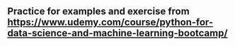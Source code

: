 ## Practice for examples and exercise from https://www.udemy.com/course/python-for-data-science-and-machine-learning-bootcamp/
